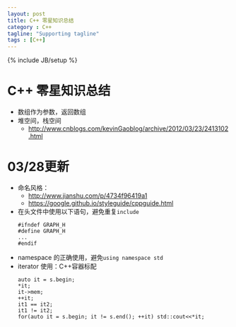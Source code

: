 ```yaml
---
layout: post
title: C++ 零星知识总结
category : C++
tagline: "Supporting tagline"
tags : [C++]
---
```

{% include JB/setup %}
# C++ 零星知识总结

- 数组作为参数，返回数组
- 堆空间，栈空间
  + http://www.cnblogs.com/kevinGaoblog/archive/2012/03/23/2413102.html

# 03/28更新
- 命名风格：
  + http://www.jianshu.com/p/4734f96419a1
  + https://google.github.io/styleguide/cppguide.html
- 在头文件中使用以下语句，避免重复`include`
  ```
  #ifndef GRAPH_H
  #define GRAPH_H
  ...
  #endif
  ```
- namespace 的正确使用，避免`using namespace std`
- iterator 使用：C++容器标配
  ```
  auto it = s.begin;
  *it;
  it->mem;
  ++it;
  it1 == it2;
  it1 != it2;
  for(auto it = s.begin; it != s.end(); ++it) std::cout<<*it;
  ```
